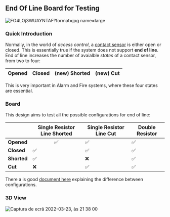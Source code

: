 
## End Of Line Board for Testing

![FO4LOj3WUAYNTAF?format=jpg name=large](https://user-images.githubusercontent.com/38976366/162028981-bbf3a0d9-4f4c-46dd-9886-34df5c543ee9.jpg)

### Quick Introduction

Normally, in the world of _access control_, a [contact sensor](https://www.gensecurity.com/blog/how-do-contatct-sensors-work) is either open or closed. This is essentially true if the system does not support **end of line**.
End of line increases the number of avaialble _states_ of a contact sensor, from two to four:

| Opened | Closed | (new) Shorted | (new) Cut |
|--------|--------|---------|-----|

This is very important in Alarm and Fire systems, where these four states are essential.

### Board

This design aims to test all the possible configurations for end of line: 

|             | **Single Resistor Line Shorted** | **Single Resistor Line Cut** | **Double Resistor** |
|-------------|----------------------------------|------------------------------|---------------------|
| **Opened**  |                 <center>✅</center>                |               ✅              |          ✅          |
| **Closed**  |                 ✅                |               ✅              |          ✅          |
| **Shorted** |                 ✅                |               ❌              |          ✅          |
| **Cut**     |                 ❌                |               ✅              |          ✅          |

There a is good [document here](https://github.com/nguterresn/end-of-line-board/blob/master/docs/EOL-Types.pdf) explaining the difference between configurations.

### 3D View

![Captura de ecrã 2022-03-23, às 21 38 00](https://user-images.githubusercontent.com/38976366/159791269-87e48437-e6b4-4cde-8039-1bfdc40bc64f.png)
